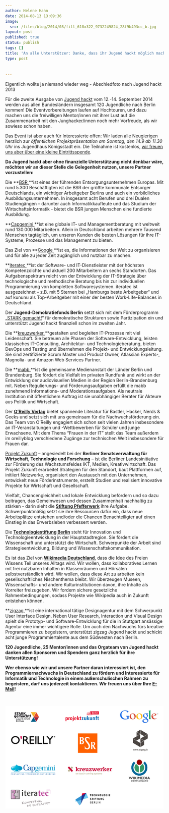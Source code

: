 ```yaml
---
author: Helene Hahn
date: 2014-08-13 13:09:36
image:
  src: /files/blog/2014/08/fill_618x322_9732249824_28f9b493cc_b.jpg
layout: post
published: true
status: publish
tags: []
title: 'An alle Unterstützer: Danke, dass ihr Jugend hackt möglich macht!'
type: post


---
```


 Eigentlich wollte ja niemand wieder weg - Abschiedfoto nach Jugend hackt 2013

Für die zweite Ausgabe von [Jugend hackt](http://jugendhackt.de/) vom 12.-14. September 2014 werden aus allen Bundesländern insgesamt 120 Jugendliche nach Berlin kommen! Die Eventvorbereitungen laufen auf Hochtouren, und dazu machen uns die freiwilligen Mentor/innen mit ihrer Lust auf die Zusammenarbeit mit den Junghacker/innen noch mehr Vorfreude, als wir sowieso schon haben.

Das Event ist aber auch für Interessierte offen: Wir laden alle Neugierigen herzlich zur _öffentlichen Projektpräsentation am Sonntag, den 14.9 ab 11.30 Uhr_ ins Jugendhaus Königsstadt ein. Die Teilnahme ist kostenlos, [wir freuen uns aber über eine kleine Eintrittsspende](https://www.betterplace.org/de/projects/19214-jugend-hackt-forderprogramm-fur-programmierbegeisterte-jugendliche).

**Da Jugend hackt aber ohne finanzielle Unterstützung nicht denkbar wäre, möchten wir an dieser Stelle die Gelegenheit nutzen, unsere Partner vorzustellen:**

Die **[BSR ](http://www.bsr.de/)**ist eines der führenden Entsorgungsunternehmen Europas. Mit rund 5.300 Beschäftigten ist die BSR der größte kommunale Entsorger Deutschlands, ein wichtiger Arbeitgeber Berlins und auch ein vorbildliches Ausbildungsunternehmen. In insgesamt acht Berufen und drei Dualen Studiengängen – darunter auch Informatikkaufleute und das Studium der Wirtschaftsinformatik - bietet die BSR jungen Menschen eine fundierte Ausbildung.

**[Capgemini ](http://www.de.capgemini.com/)**ist eine globale IT- und Managementberatung mit weltweit rund 130.000 Mitarbeitern. Allein in Deutschland arbeiten mehrere Tausend Menschen tagtäglich, um unseren Kunden die besten Lösungen für ihre IT-Systeme, Prozesse und das Management zu bieten.

Das Ziel von **[Google ](https://www.google.de/)**ist es, die Informationen der Welt zu organisieren und für alle zu jeder Zeit zugänglich und nutzbar zu machen.

**[iteratec ](http://iteratec.de/)**ist der Software- und IT-Dienstleister mit der höchsten Kompetenzdichte und aktuell 200 Mitarbeitern an sechs Standorten. Das Aufgabenspektrum reicht von der Entwicklung der IT-Strategie über technologische und methodische Beratung bis hin zur individuellen Programmierung von kompletten Softwaresystemen. iteratec ist ausgezeichnet – z.B. mit 5 Sternen bei „Hamburgs beste Arbeitgeber“ und auf kununu als Top-Arbeitgeber mit einer der besten Work-Life-Balances in Deutschland.

Der **Jugend-Demokratiefonds Berlin** setzt sich mit dem Förderprogramm „[STARK gemacht!](http://www.stark-gemacht.de/de/index.php)“ für demokratische Strukturen sowie Partizipation ein und unterstützt Jugend hackt finanziell schon im zweiten Jahr.

Die **[kreuzwerker ](http://kreuzwerker.de/)**gestalten und begleiten IT-Prozesse mit viel Leidenschaft. Sie betreuen alle Phasen der Software-Entwicklung, leisten klassisches IT-Consulting, Architektur- und Technologieberatung, bieten DevOps und Testing und übernehmen die Projekt- und Entwicklungsleitung. Sie sind zertifizierte Scrum Master und Product Owner, Atlassian Experts-, Magnolia- und Amazon Web Services Partner.

Die **[mabb ](http://www.mabb.de/)**ist die gemeinsame Medienanstalt der Länder Berlin und Brandenburg. Sie fördert die Vielfalt im privaten Rundfunk und wirkt an der Entwicklung der audiovisuellen Medien in der Region Berlin-Brandenburg mit. Neben Regulierungs- und Förderungsaufgaben erfüllt die mabb zunehmend Informations- und Moderationsaufgaben. Als neutrale Institution mit öffentlichem Auftrag ist sie unabhängiger Berater für Akteure aus Politik und Wirtschaft.

Der **[O’Reilly Verlag](http://www.oreilly.de/)** bietet spannende Literatur für Bastler, Hacker, Nerds & Geeks und setzt sich mit uns gemeinsam für die Nachwuchsförderung ein. Das Team von O’Reilly engagiert sich schon seit vielen Jahren insbesondere an IT-Veranstaltungen und -Wettbewerben für Schüler und junge Erwachsene. Mit dem Thema “Frauen in der IT” stellt das Team außerdem im oreillyblog verschiedene Zugänge zur technischen Welt insbesondere für Frauen dar.

[Projekt Zukunft](http://www.berlin.de/projektzukunft/) – angesiedelt bei der **Berliner Senatsverwaltung für Wirtschaft, Technologie und Forschung** – ist die Berliner Landesinitiative zur Förderung des Wachstumsfeldes IKT, Medien, Kreativwirtschaft. Das Projekt Zukunft erarbeitet Strategien für den Standort, baut Plattformen auf, initiiert Netzwerke, organisiert den Austausch mit den Unternehmen, entwickelt neue Förderinstrumente, erstellt Studien und realisiert innovative Projekte für Wirtschaft und Gesellschaft.

Vielfalt, Chancengleichheit und lokale Entwicklung befördern und so dazu beitragen, das Gemeinwesen und dessen Zusammenhalt nachhaltig zu stärken - darin sieht die **[Stiftung Pfefferwerk](http://www.stpw.org)** ihre Aufgabe. Schwerpunktmäßig setzt sie ihre Ressourcen dafür ein, dass neue Arbeitsplätze entstehen und/oder die Chancen Benachteiligter auf einen Einstieg in das Erwerbsleben verbessert werden.

Die **[Technologiestiftung Berlin](http://www.tsb-berlin.de/)** steht für Innovation und Technologieentwicklung in der Hauptstadtregion. Sie fördert die Wissenschaft und unterstützt die Wirtschaft. Schwerpunkte der Arbeit sind Strategieentwicklung, Bildung und Wissenschaftskommunikation.

Es ist das Ziel von **[Wikimedia Deutschland](http://wikimedia.de/wiki/Hauptseite)**, dass die Idee des Freien Wissens Teil unseres Alltags wird. Wir wollen, dass kollaboratives Lernen mit frei nutzbaren Inhalten in Klassenräumen und Hörsälen selbstverständlich wird. Wir wollen, dass diese Art zu arbeiten kein gesellschaftliches Nischenthema bleibt. Wir überzeugen Museen, Wissenschafts- und andere Kulturinstitutionen davon, ihre Inhalte als Vorreiter freizugeben. Wir fordern sichere gesetzliche Rahmenbedingungen, sodass Projekte wie Wikipedia auch in Zukunft entstehen können.

**[zigzag ](http://www.zigzag.is)**ist eine international tätige Designagentur mit dem Schwerpunkt User Interface Design. Neben User Research, Interaction und Visual Design spielt die Prototyp- und Software-Entwicklung für die in Stuttgart ansässige Agentur eine immer wichtigere Rolle. Um auch den Nachwuchs fürs kreative Programmieren zu begeistern, unterstützt zigzag Jugend hackt und schickt acht junge Programmiertalente aus dem Südwesten nach Berlin.

**120 Jugendliche, 25 Mentor/innen und das Orgateam von Jugend hackt danken allen Sponsoren und Spendern ganz herzlich für ihre Unterstützung!**

**Wer ebenso wie wir und unsere Partner daran interessiert ist, den Programmiernachwuchs in Deutschland zu fördern und Interessierte für Informatik und Technologie in einem außerschulischen Rahmen zu begeistern, darf uns jederzeit kontaktieren. Wir freuen uns über Ihre [E-Mail](mailto:info@jugendhackt.de)!**

 

![logos jh](/files/blog/2014/08/logos-jh.png)